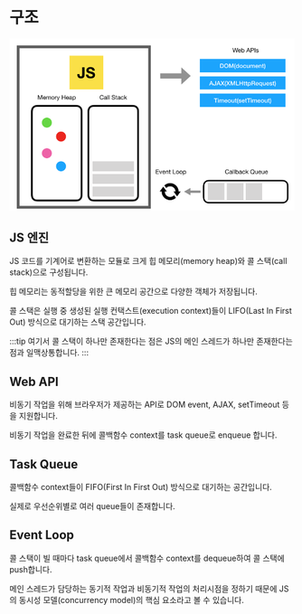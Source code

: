 # 구조

![브라우저 런타임 구조](../image/js_engine.png)

## JS 엔진

JS 코드를 기계어로 변환하는 모듈로 크게 힙 메모리(memory heap)와 콜 스택(call stack)으로 구성됩니다.

힙 메모리는 동적할당을 위한 큰 메모리 공간으로 다양한 객체가 저장됩니다.

콜 스택은 실행 중 생성된 실행 컨택스트(execution context)들이 LIFO(Last In First Out) 방식으로 대기하는 스택 공간입니다.

:::tip
여기서 콜 스택이 하나만 존재한다는 점은 JS의 메인 스레드가 하나만 존재한다는 점과 일맥상통합니다.
:::

## Web API

비동기 작업을 위해 브라우저가 제공하는 API로 DOM event, AJAX, setTimeout 등을 지원합니다.

비동기 작업을 완료한 뒤에 콜백함수 context를 task queue로 enqueue 합니다.

## Task Queue

콜백함수 context들이 FIFO(First In First Out) 방식으로 대기하는 공간입니다.

실제로 우선순위별로 여러 queue들이 존재합니다.

## Event Loop

콜 스택이 빌 때마다 task queue에서 콜백함수 context를 dequeue하여 콜 스택에 push합니다.

메인 스레드가 담당하는 동기적 작업과 비동기적 작업의 처리시점을 정하기 때문에 JS의 동시성 모델(concurrency model)의 핵심 요소라고 볼 수 있습니다.
